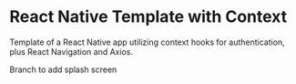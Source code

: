 # React Native Template with Context

Template of a React Native app utilizing context hooks for authentication, plus React Navigation and Axios.

Branch to add splash screen

